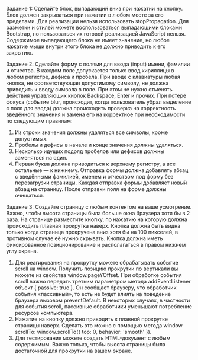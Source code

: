 Задание 1: 
Сделайте блок, выпадающий вниз при нажатии на кнопку. Блок должен закрываться при нажатии в любом месте за его пределами. Для реализации нельзя использовать stopPropagation. Для разметки и стилей можете воспользоваться выпадающими блоками Bootstrap, но пользоваться их готовой реализацией JavaScript нельзя. Содержимое выпадающего блока не имеет значение, но любое нажатие мыши внутри этого блока не должно приводить к его закрытию.

Задание 2:
Сделайте форму с полями для ввода (input) имени, фамилии и отчества. В каждом поле допускается только ввод кириллицы в любом регистре, дефиса и пробела. При вводе с клавиатуры любая кнопка, не соответствующая допустимому символу, не должна приводить к вводу символа в поле. При этом не нужно отменять действия управляющих кнопок Backspace, Enter и прочих.
При потере фокуса (событие blur, происходит, когда пользователь убрал выделение с поля для ввода) должна происходить проверка на корректность введённого значения и замена его на корректное при необходимости по следующим правилам:
1. Из строки значения должны удаляться все символы, кроме допустимых.
2. Пробелы и дефисы в начале и конце значения должны удаляться.
3. Несколько идущих подряд пробелов или дефисов должны заменяться на один.
4. Первая буква должна приводиться к верхнему регистру, а все остальные — к нижнему.
Отправка формы должна добавлять абзац с введёнными фамилией, именем и отчеством под форму без перезагрузки страницы. Каждая отправка формы добавляет новый абзац на страницу. После отправки поля на форме должны очищаться.

Задание 3:
Создайте страницу с любым контентом на ваше усмотрение. Важно, чтобы высота страницы была больше окна браузера хотя бы в 2 раза. На странице разместите кнопку, по нажатию на которую должна происходить плавная прокрутка наверх. Кнопка должна быть видна только когда страница прокручена вниз хотя бы на 100 пикселей, в противном случае её нужно скрывать. Кнопка должна иметь фиксированное позиционирование и располагаться в правом нижнем углу экрана.
1. Для реагирования на прокрутку можете обрабатывать событие scroll на window. Получить позицию прокрутки по вертикали вы можете из свойства window.pageYOffset. При обработке события scroll важно передать третьим параметром метода addEventListener объект { passive: true }. Он сообщает браузеру, что обработчик события «пассивный», то есть не будет влиять на поведение браузера вызовом preventDefault. В некоторых случаях, в частности для события scroll, пассивные обработчики уменьшают потребление ресурсов компьютера.
2. Нажатие на кнопку должно приводить к плавной прокрутке страницы наверх. Сделать это можно с помощью метода window scrollTo: window.scrollTo({ top: 0, behavior: 'smooth' }).
3. Для тестирования можете создать HTML-документ с любым содержимым. Важно только, чтобы высота страницы была достаточной для прокрутки на вашем экране.
